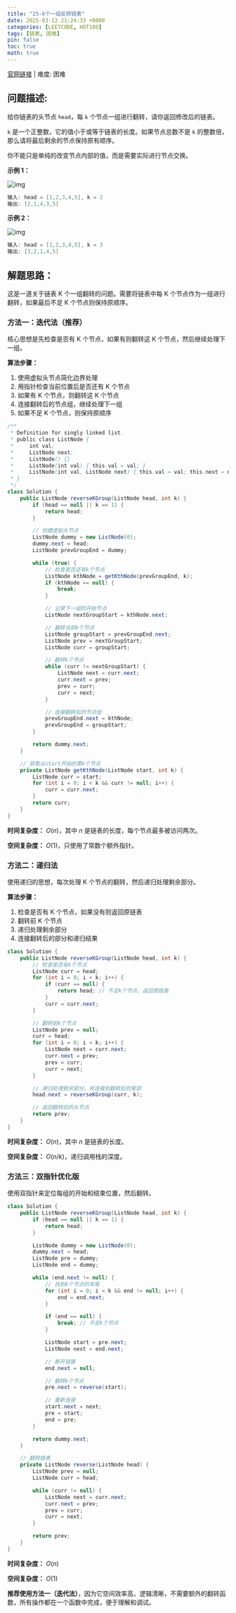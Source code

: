 ```yaml
---
title: "25-k个一组反转链表"
date: 2025-03-13 21:24:33 +0800
categories: [LEETCODE, HOT100]
tags: [链表, 困难]
pin: false
toc: true
math: true
---
```


[官网链接](https://leetcode.cn/problems/reverse-nodes-in-k-group/) \| 难度: 困难

## 问题描述:

给你链表的头节点 `head`，每 `k` 个节点一组进行翻转，请你返回修改后的链表。

`k` 是一个正整数，它的值小于或等于链表的长度。如果节点总数不是 `k` 的整数倍，那么请将最后剩余的节点保持原有顺序。

你不能只是单纯的改变节点内部的值，而是需要实际进行节点交换。

**示例 1：**

![img](../assets/img/posts/leetcode/p25_0.jpg)

```java
输入: head = [1,2,3,4,5], k = 2
输出: [2,1,4,3,5]
```

**示例 2：**

![img](../assets/img/posts/leetcode/p25_1.jpg)

```java
输入: head = [1,2,3,4,5], k = 3
输出: [3,2,1,4,5]
```

## 解题思路：

这是一道关于链表 K 个一组翻转的问题。需要将链表中每 K 个节点作为一组进行翻转，如果最后不足 K 个节点则保持原顺序。

### 方法一：迭代法（推荐）

核心思想是先检查是否有 K 个节点，如果有则翻转这 K 个节点，然后继续处理下一组。

**算法步骤：**

1. 使用虚拟头节点简化边界处理
2. 用指针检查当前位置后是否还有 K 个节点
3. 如果有 K 个节点，则翻转这 K 个节点
4. 连接翻转后的节点组，继续处理下一组
5. 如果不足 K 个节点，则保持原顺序

```java
/**
 * Definition for singly-linked list.
 * public class ListNode {
 *     int val;
 *     ListNode next;
 *     ListNode() {}
 *     ListNode(int val) { this.val = val; }
 *     ListNode(int val, ListNode next) { this.val = val; this.next = next; }
 * }
 */
class Solution {
    public ListNode reverseKGroup(ListNode head, int k) {
        if (head == null || k == 1) {
            return head;
        }

        // 创建虚拟头节点
        ListNode dummy = new ListNode(0);
        dummy.next = head;
        ListNode prevGroupEnd = dummy;

        while (true) {
            // 检查是否还有k个节点
            ListNode kthNode = getKthNode(prevGroupEnd, k);
            if (kthNode == null) {
                break;
            }

            // 记录下一组的开始节点
            ListNode nextGroupStart = kthNode.next;

            // 翻转当前k个节点
            ListNode groupStart = prevGroupEnd.next;
            ListNode prev = nextGroupStart;
            ListNode curr = groupStart;

            // 翻转k个节点
            while (curr != nextGroupStart) {
                ListNode next = curr.next;
                curr.next = prev;
                prev = curr;
                curr = next;
            }

            // 连接翻转后的节点组
            prevGroupEnd.next = kthNode;
            prevGroupEnd = groupStart;
        }

        return dummy.next;
    }

    // 获取从start开始的第k个节点
    private ListNode getKthNode(ListNode start, int k) {
        ListNode curr = start;
        for (int i = 0; i < k && curr != null; i++) {
            curr = curr.next;
        }
        return curr;
    }
}
```

**时间复杂度：** $O(n)$，其中 $n$ 是链表的长度，每个节点最多被访问两次。

**空间复杂度：** $O(1)$，只使用了常数个额外指针。

### 方法二：递归法

使用递归的思想，每次处理 K 个节点的翻转，然后递归处理剩余部分。

**算法步骤：**

1. 检查是否有 K 个节点，如果没有则返回原链表
2. 翻转前 K 个节点
3. 递归处理剩余部分
4. 连接翻转后的部分和递归结果

```java
class Solution {
    public ListNode reverseKGroup(ListNode head, int k) {
        // 检查是否有k个节点
        ListNode curr = head;
        for (int i = 0; i < k; i++) {
            if (curr == null) {
                return head; // 不足k个节点，返回原链表
            }
            curr = curr.next;
        }

        // 翻转前k个节点
        ListNode prev = null;
        curr = head;
        for (int i = 0; i < k; i++) {
            ListNode next = curr.next;
            curr.next = prev;
            prev = curr;
            curr = next;
        }

        // 递归处理剩余部分，并连接到翻转后的尾部
        head.next = reverseKGroup(curr, k);

        // 返回翻转后的头节点
        return prev;
    }
}
```

**时间复杂度：** $O(n)$，其中 $n$ 是链表的长度。

**空间复杂度：** $O(n/k)$，递归调用栈的深度。

### 方法三：双指针优化版

使用双指针来定位每组的开始和结束位置，然后翻转。

```java
class Solution {
    public ListNode reverseKGroup(ListNode head, int k) {
        if (head == null || k == 1) {
            return head;
        }

        ListNode dummy = new ListNode(0);
        dummy.next = head;
        ListNode pre = dummy;
        ListNode end = dummy;

        while (end.next != null) {
            // 找到k个节点的末尾
            for (int i = 0; i < k && end != null; i++) {
                end = end.next;
            }

            if (end == null) {
                break; // 不足k个节点
            }

            ListNode start = pre.next;
            ListNode next = end.next;

            // 断开链接
            end.next = null;

            // 翻转k个节点
            pre.next = reverse(start);

            // 重新连接
            start.next = next;
            pre = start;
            end = pre;
        }

        return dummy.next;
    }

    // 翻转链表
    private ListNode reverse(ListNode head) {
        ListNode prev = null;
        ListNode curr = head;

        while (curr != null) {
            ListNode next = curr.next;
            curr.next = prev;
            prev = curr;
            curr = next;
        }

        return prev;
    }
}
```

**时间复杂度：** $O(n)$

**空间复杂度：** $O(1)$

**推荐使用方法一（迭代法）**，因为它空间效率高，逻辑清晰，不需要额外的翻转函数，所有操作都在一个函数中完成，便于理解和调试。
